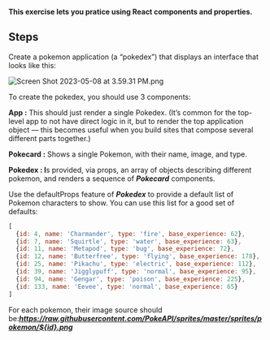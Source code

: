 **This exercise lets you pratice using React components and properties.**

## Steps

Create a pokemon application (a “pokedex”) that displays an interface that looks like this:

![Screen Shot 2023-05-08 at 3.59.31 PM.png](https://s3-us-west-2.amazonaws.com/secure.notion-static.com/556adb66-c855-4ee2-a1fb-b422b8d4b852/Screen_Shot_2023-05-08_at_3.59.31_PM.png)

To create the pokedex, you should use 3 components:

**App :** This should just render a single Pokedex. (It’s common for the top-level app to not have direct logic in it, but to render the top application object — this becomes useful when you build sites that compose several different parts together.)

**Pokecard :** Shows a single Pokemon, with their name, image, and type. 

**Pokedex : I**s provided, via props, an array of objects describing different pokemon, and renders a sequence of ***Pokecard*** components.

Use the defaultProps feature of ***Pokedex*** to provide a default list of Pokemon characters to show. You can use this list for a good set of defaults:

```jsx
[
  {id: 4, name: 'Charmander', type: 'fire', base_experience: 62},
  {id: 7, name: 'Squirtle', type: 'water', base_experience: 63},
  {id: 11, name: 'Metapod', type: 'bug', base_experience: 72},
  {id: 12, name: 'Butterfree', type: 'flying', base_experience: 178},
  {id: 25, name: 'Pikachu', type: 'electric', base_experience: 112},
  {id: 39, name: 'Jigglypuff', type: 'normal', base_experience: 95},
  {id: 94, name: 'Gengar', type: 'poison', base_experience: 225},
  {id: 133, name: 'Eevee', type: 'normal', base_experience: 65}
]
```

For each pokemon, their image source should be:***https://raw.githubusercontent.com/PokeAPI/sprites/master/sprites/pokemon/${id}.png***
